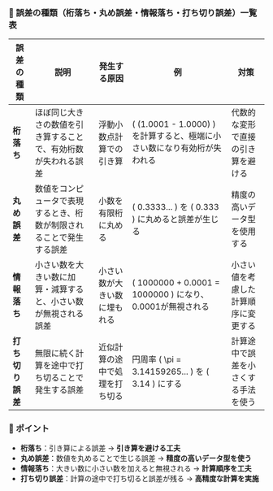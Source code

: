### **📌 誤差の種類（桁落ち・丸め誤差・情報落ち・打ち切り誤差）一覧表**

| **誤差の種類** | **説明** | **発生する原因** | **例** | **対策** |
|--------------|----------|----------------|------|------|
| **桁落ち** | ほぼ同じ大きさの数値を引き算することで、有効桁数が失われる誤差 | 浮動小数点計算での引き算 | \( (1.0001 - 1.0000) \) を計算すると、極端に小さい数になり有効桁が失われる | 代数的な変形で直接の引き算を避ける |
| **丸め誤差** | 数値をコンピュータで表現するとき、桁数が制限されることで発生する誤差 | 小数を有限桁に丸める | \( 0.3333... \) を \( 0.333 \) に丸めると誤差が生じる | 精度の高いデータ型を使用する |
| **情報落ち** | 小さい数を大きい数に加算・減算すると、小さい数が無視される誤差 | 小さい数が大きい数に埋もれる | \( 1000000 + 0.0001 = 1000000 \) になり、0.0001が無視される | 小さい値を考慮した計算順序に変更する |
| **打ち切り誤差** | 無限に続く計算を途中で打ち切ることで発生する誤差 | 近似計算の途中で処理を打ち切る | 円周率 \( \pi = 3.14159265... \) を \( 3.14 \) にする | 計算途中で誤差を小さくする手法を使う |


### **📌 ポイント**
- **桁落ち**：引き算による誤差 → **引き算を避ける工夫**
- **丸め誤差**：数値を丸めることで生じる誤差 → **精度の高いデータ型を使う**
- **情報落ち**：大きい数に小さい数を加えると無視される → **計算順序を工夫**
- **打ち切り誤差**：計算の途中で打ち切ると誤差が残る → **高精度な計算を実施**

